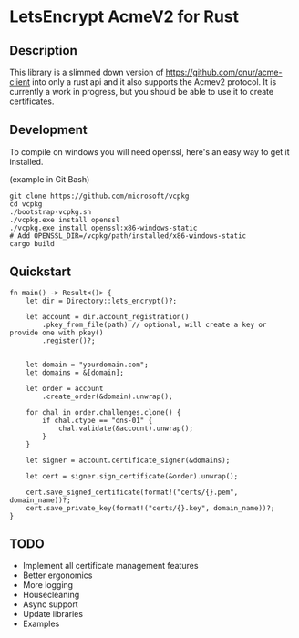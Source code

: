 # LetsEncrypt AcmeV2 for Rust

## Description

This library is a slimmed down version of https://github.com/onur/acme-client into only a rust api and it also supports the Acmev2 protocol. It is currently a work in progress, but you should be able to use it to create certificates.

## Development

To compile on windows you will need openssl, here's an easy way to get it installed.

(example in Git Bash)
```
git clone https://github.com/microsoft/vcpkg
cd vcpkg
./bootstrap-vcpkg.sh
./vcpkg.exe install openssl
./vcpkg.exe install openssl:x86-windows-static
# Add OPENSSL_DIR=/vcpkg/path/installed/x86-windows-static
cargo build
```

## Quickstart

```
fn main() -> Result<()> {
    let dir = Directory::lets_encrypt()?;

    let account = dir.account_registration()
        .pkey_from_file(path) // optional, will create a key or provide one with pkey()
        .register()?;


    let domain = "yourdomain.com";
    let domains = &[domain];
    
    let order = account
        .create_order(&domain).unwrap();

    for chal in order.challenges.clone() {
        if chal.ctype == "dns-01" {
            chal.validate(&account).unwrap();
        }
    }

    let signer = account.certificate_signer(&domains);

    let cert = signer.sign_certificate(&order).unwrap();

    cert.save_signed_certificate(format!("certs/{}.pem", domain_name))?;
    cert.save_private_key(format!("certs/{}.key", domain_name))?;
}
```

## TODO

- Implement all certificate management features 
- Better ergonomics
- More logging
- Housecleaning
- Async support
- Update libraries
- Examples

